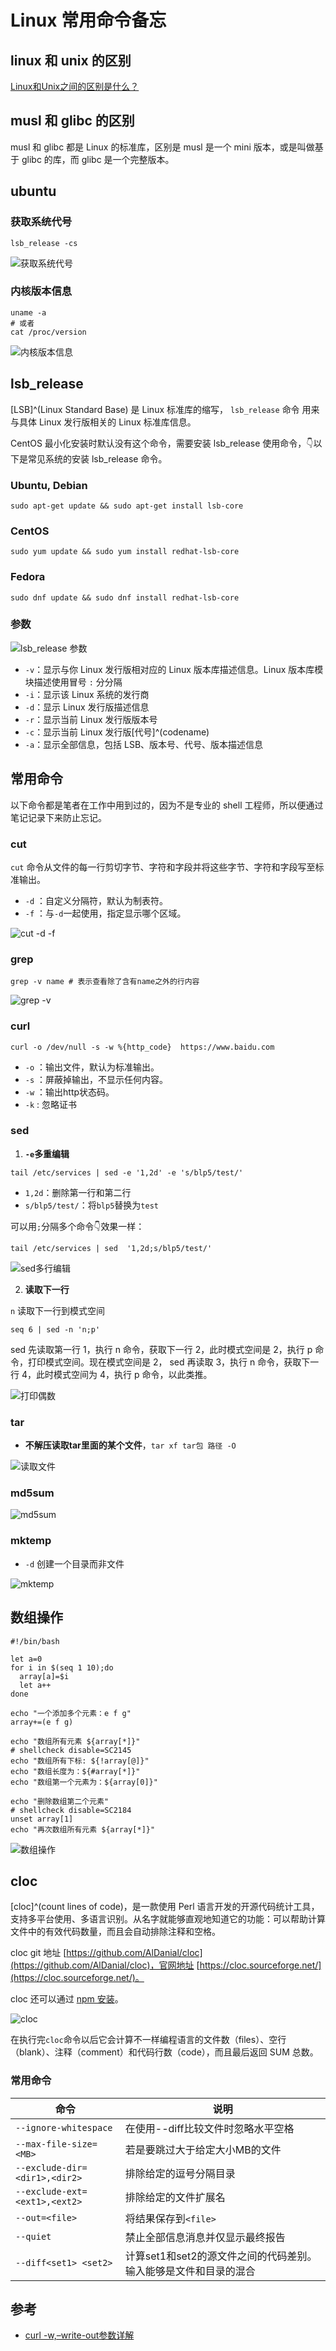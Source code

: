 # Linux 常用命令备忘

<!-- author： xiaobinqt -->
<!-- email： xiaobinqt@163.com -->
<!-- https://xiaobinqt.github.io -->
<!-- https://www.xiaobinqt.cn -->

## linux 和 unix 的区别

[Linux和Unix之间的区别是什么？](https://baijiahao.baidu.com/s?id=1725517662598994230&wfr=spider&for=pc)

## musl 和 glibc 的区别

musl 和 glibc 都是 Linux 的标准库，区别是 musl 是一个 mini 版本，或是叫做基于 glibc 的库，而 glibc 是一个完整版本。

## ubuntu

### 获取系统代号

```shell
lsb_release -cs
```

![获取系统代号](https://cdn.xiaobinqt.cn/xiaobinqt.io/20220507/6fbea271a68b46a994188ae23a6eb291.png?imageView2/0/q/75|watermark/2/text/eGlhb2JpbnF0/font/dmlqYXlh/fontsize/1000/fill/IzVDNUI1Qg==/dissolve/52/gravity/SouthEast/dx/15/dy/15 "获取系统代号")

### 内核版本信息

```shell
uname -a
# 或者
cat /proc/version
```

![内核版本信息](https://cdn.xiaobinqt.cn/xiaobinqt.io/20220507/5649c120ada14e0193593b847d46d652.png?imageView2/0/q/75|watermark/2/text/eGlhb2JpbnF0/font/dmlqYXlh/fontsize/1000/fill/IzVDNUI1Qg==/dissolve/52/gravity/SouthEast/dx/15/dy/15 "内核版本信息")

## lsb_release

[LSB]^(Linux Standard Base) 是 Linux 标准库的缩写， `lsb_release` 命令 用来与具体 Linux 发行版相关的 Linux 标准库信息。

CentOS 最小化安装时默认没有这个命令，需要安装 lsb_release 使用命令，:point_down:以下是常见系统的安装 lsb_release 命令。

### Ubuntu, Debian

```shell
sudo apt-get update && sudo apt-get install lsb-core
```

### CentOS

```shell
sudo yum update && sudo yum install redhat-lsb-core
```

### Fedora

```shell
sudo dnf update && sudo dnf install redhat-lsb-core
```

### 参数

![lsb_release 参数](https://cdn.xiaobinqt.cn/xiaobinqt.io/20220507/287b2dcba4694769b879bcc0e19e8d68.png?imageView2/0/q/75|watermark/2/text/eGlhb2JpbnF0/font/dmlqYXlh/fontsize/1000/fill/IzVDNUI1Qg==/dissolve/52/gravity/SouthEast/dx/15/dy/15 "lsb_release 参数")

+ `-v`：显示与你 Linux 发行版相对应的 Linux 版本库描述信息。Linux 版本库模块描述使用冒号 `:` 分分隔
+ `-i`：显示该 Linux 系统的发行商
+ `-d`：显示 Linux 发行版描述信息
+ `-r`：显示当前 Linux 发行版版本号
+ `-c`：显示当前 Linux 发行版[代号]^(codename)
+ `-a`：显示全部信息，包括 LSB、版本号、代号、版本描述信息

## 常用命令

以下命令都是笔者在工作中用到过的，因为不是专业的 shell 工程师，所以便通过笔记记录下来防止忘记。

### cut

`cut` 命令从文件的每一行剪切字节、字符和字段并将这些字节、字符和字段写至标准输出。

+ `-d` ：自定义分隔符，默认为制表符。
+ `-f` ：与`-d`一起使用，指定显示哪个区域。

![cut -d -f](https://cdn.xiaobinqt.cn/xiaobinqt.io/20220718/a050c61a3f2b410da7641f8972811dbb.png?imageView2/0/q/75|watermark/2/text/eGlhb2JpbnF0/font/dmlqYXlh/fontsize/1000/fill/IzVDNUI1Qg==/dissolve/52/gravity/SouthEast/dx/15/dy/15 "cut -d -f")

### grep

```shell
grep -v name # 表示查看除了含有name之外的行内容
```

![grep -v](https://cdn.xiaobinqt.cn/xiaobinqt.io/20220718/a7c681db9d6b461f8bbce757a75b9eec.png?imageView2/0/q/75|watermark/2/text/eGlhb2JpbnF0/font/dmlqYXlh/fontsize/1000/fill/IzVDNUI1Qg==/dissolve/52/gravity/SouthEast/dx/15/dy/15 "grep -v")

### curl

```shell
curl -o /dev/null -s -w %{http_code}  https://www.baidu.com
```

+ `-o` ：输出文件，默认为标准输出。
+ `-s` ：屏蔽掉输出，不显示任何内容。
+ `-w` ：输出http状态码。
+ `-k` : 忽略证书

### sed

1. **`-e`多重编辑**

```shell
tail /etc/services | sed -e '1,2d' -e 's/blp5/test/'
```

+ `1,2d`：删除第一行和第二行
+ `s/blp5/test/`：将`blp5`替换为`test`

可以用`;`分隔多个命令:point_down:效果一样：

```shell
tail /etc/services | sed  '1,2d;s/blp5/test/'
```

![sed多行编辑](https://cdn.xiaobinqt.cn/xiaobinqt.io/20220719/ba6358760d314a4aa69c9fd10e5ad836.png?imageView2/0/q/75|watermark/2/text/eGlhb2JpbnF0/font/dmlqYXlh/fontsize/1000/fill/IzVDNUI1Qg==/dissolve/52/gravity/SouthEast/dx/15/dy/15 "sed多行编辑")

2. **读取下一行**

`n` 读取下一行到模式空间

```shell
seq 6 | sed -n 'n;p'
```

sed 先读取第一行 1，执行 n 命令，获取下一行 2，此时模式空间是 2，执行 p 命令，打印模式空间。现在模式空间是 2， sed 再读取 3，执行 n 命令，获取下一行 4，此时模式空间为 4，执行 p 命令，以此类推。

![打印偶数](https://cdn.xiaobinqt.cn/xiaobinqt.io/20220719/22639dc6e1b048a280f0af7beb2c1fd3.png?imageView2/0/q/75|watermark/2/text/eGlhb2JpbnF0/font/dmlqYXlh/fontsize/1000/fill/IzVDNUI1Qg==/dissolve/52/gravity/SouthEast/dx/15/dy/15 "打印偶数")

### tar

+ **不解压读取tar里面的某个文件**，`tar xf tar包 路径 -O`

![读取文件](https://cdn.xiaobinqt.cn/xiaobinqt.io/20221117/0ae5a5a4b67b4bcf8e136b91d39a046f.png?imageView2/0/q/75|watermark/2/text/eGlhb2JpbnF0/font/dmlqYXlh/fontsize/1000/fill/IzVDNUI1Qg==/dissolve/52/gravity/SouthEast/dx/15/dy/15 '读取文件')

### md5sum

![md5sum](https://cdn.xiaobinqt.cn/xiaobinqt.io/20221117/9c6941cc68e847d38961d866591955f4.png?imageView2/0/q/75|watermark/2/text/eGlhb2JpbnF0/font/dmlqYXlh/fontsize/1000/fill/IzVDNUI1Qg==/dissolve/52/gravity/SouthEast/dx/15/dy/15 'md5sum')

### mktemp

+ `-d` 创建一个目录而非文件

![mktemp](https://cdn.xiaobinqt.cn/xiaobinqt.io/20221117/9d07f580d1f8414a8875935f9c9b7864.png?imageView2/0/q/75|watermark/2/text/eGlhb2JpbnF0/font/dmlqYXlh/fontsize/1000/fill/IzVDNUI1Qg==/dissolve/52/gravity/SouthEast/dx/15/dy/15 'mktemp')

## 数组操作

```shell
#!/bin/bash

let a=0
for i in $(seq 1 10);do
  array[a]=$i
  let a++
done

echo "一个添加多个元素：e f g"
array+=(e f g)

echo "数组所有元素 ${array[*]}"
# shellcheck disable=SC2145
echo "数组所有下标: ${!array[@]}"
echo "数组长度为：${#array[*]}"
echo "数组第一个元素为：${array[0]}"

echo "删除数组第二个元素"
# shellcheck disable=SC2184
unset array[1]
echo "再次数组所有元素 ${array[*]}"

```

![数组操作](https://cdn.xiaobinqt.cn/xiaobinqt.io/20220718/45e1e48fc0ce4d1ca29cb4593a79257b.png?imageView2/0/q/75|watermark/2/text/eGlhb2JpbnF0/font/dmlqYXlh/fontsize/1000/fill/IzVDNUI1Qg==/dissolve/52/gravity/SouthEast/dx/15/dy/15 "数组操作")

## cloc

[cloc]^(count lines of code)，是一款使用 Perl 语言开发的开源代码统计工具，支持多平台使用、多语言识别。从名字就能够直观地知道它的功能：可以帮助计算文件中的有效代码数量，而且会自动排除注释和空格。

cloc git 地址 [https://github.com/AlDanial/cloc](https://github.com/AlDanial/cloc)，官网地址 [https://cloc.sourceforge.net/](https://cloc.sourceforge.net/)。

cloc 还可以通过 [npm 安装](https://www.npmjs.com/package/cloc)。

![cloc](https://cdn.xiaobinqt.cn/xiaobinqt.io/20221117/148b71653e5b473a82e398a23d5ad399.png?imageView2/0/q/75|watermark/2/text/eGlhb2JpbnF0/font/dmlqYXlh/fontsize/1000/fill/IzVDNUI1Qg==/dissolve/52/gravity/SouthEast/dx/15/dy/15 "cloc")

在执行完`cloc`命令以后它会计算不一样编程语言的文件数（files）、空行（blank）、注释（comment）和代码行数（code），而且最后返回 SUM 总数。

### 常用命令

| 命令                | 说明                                                        |
| ------------------- | ----------------------------------------------------------- |
|`--ignore-whitespace` | 在使用--diff比较文件时忽略水平空格|
|`--max-file-size=<MB>` | 若是要跳过大于给定大小MB的文件|
|`--exclude-dir=<dir1>,<dir2>` | 排除给定的逗号分隔目录|
|`--exclude-ext=<ext1>,<ext2>` | 排除给定的文件扩展名|
|`--out=<file>` | 将结果保存到`<file>` |
|`--quiet` | 禁止全部信息消息并仅显示最终报告|
|`--diff<set1> <set2>` | 计算set1和set2的源文件之间的代码差别。 输入能够是文件和目录的混合 |

## 参考

+ [curl -w,–write-out参数详解](https://blog.csdn.net/workdsz/article/details/78489101)

